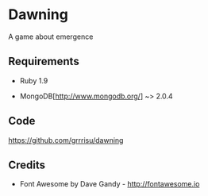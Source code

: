 Dawning
==

A game about emergence

Requirements
--

* Ruby 1.9

* MongoDB[http://www.mongodb.org/] ~> 2.0.4

Code
--

https://github.com/grrrisu/dawning

Credits
--

* Font Awesome by Dave Gandy - http://fontawesome.io
